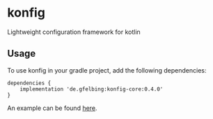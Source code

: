 # konfig

Lightweight configuration framework for kotlin

## Usage

To use konfig in your gradle project, add the following dependencies:

```
dependencies {
    implementation 'de.gfelbing:konfig-core:0.4.0'
}
```

An example can be found [here](projects/examples/src/main/kotlin/de/gfelbing/konfig/examples/hello/Main.kt).


